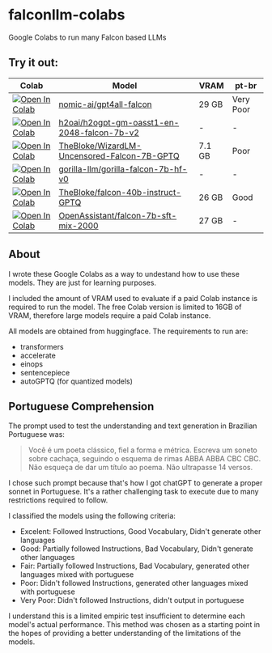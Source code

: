 # falconllm-colabs

Google Colabs to run many Falcon based LLMs


## Try it out:

| Colab | Model | VRAM | pt-br 
| --- | --- | --- | --- |
| [![Open In Colab](https://colab.research.google.com/assets/colab-badge.svg)](https://colab.research.google.com/github/lucianosb/falconllm-colabs/blob/main/notebooks/nomic_ai_gpt4all_falcon.ipynb) | [nomic-ai/gpt4all-falcon](https://huggingface.co/nomic-ai/gpt4all-falcon) | 29 GB | Very Poor |
| [![Open In Colab](https://colab.research.google.com/assets/colab-badge.svg)](https://colab.research.google.com/github/lucianosb/falconllm-colabs/blob/main/notebooks/h2oGPT.ipynb) | [h2oai/h2ogpt-gm-oasst1-en-2048-falcon-7b-v2](https://huggingface.co/h2oai/h2ogpt-gm-oasst1-en-2048-falcon-7b-v2) | - | - |
| [![Open In Colab](https://colab.research.google.com/assets/colab-badge.svg)](https://colab.research.google.com/github/lucianosb/falconllm-colabs/blob/main/notebooks/TheBloke_WizardLM_Uncensored_Falcon_7B_GPTQ.ipynb) | [TheBloke/WizardLM-Uncensored-Falcon-7B-GPTQ](https://huggingface.co/TheBloke/WizardLM-Uncensored-Falcon-7B-GPTQ) | 7.1 GB | Poor
| [![Open In Colab](https://colab.research.google.com/assets/colab-badge.svg)](https://colab.research.google.com/github/lucianosb/falconllm-colabs/blob/main/notebooks/gorilla_llm_gorilla_falcon_7b_hf_v0.ipynb) | [gorilla-llm/gorilla-falcon-7b-hf-v0](https://huggingface.co/gorilla-llm/gorilla-falcon-7b-hf-v0) | - | - | 
| [![Open In Colab](https://colab.research.google.com/assets/colab-badge.svg)](https://colab.research.google.com/github/lucianosb/falconllm-colabs/blob/main/notebooks/TheBloke_falcon_40b_instruct_GPTQ.ipynb) | [TheBloke/falcon-40b-instruct-GPTQ](https://huggingface.co/TheBloke/falcon-40b-instruct-GPTQ) | 26 GB | Good |
| [![Open In Colab](https://colab.research.google.com/assets/colab-badge.svg)](https://colab.research.google.com/github/lucianosb/falconllm-colabs/blob/main/notebooks/OpenAssistant_falcon_7b_sft_mix_2000.ipynb) | [OpenAssistant/falcon-7b-sft-mix-2000](https://huggingface.co/OpenAssistant/falcon-7b-sft-mix-2000) | 27 GB | - |


## About 

I wrote these Google Colabs as a way to undestand how to use these models. They are just for learning purposes.

I included the amount of VRAM used to evaluate if a paid Colab instance is required to run the model. The free Colab version is limited to 16GB of VRAM, therefore large models require a paid Colab instance.

All models are obtained from huggingface. The requirements to run are:

- transformers 
- accelerate 
- einops 
- sentencepiece
- autoGPTQ (for quantized models)

## Portuguese Comprehension

The prompt used to test the understanding and text generation in Brazilian Portuguese was:

> Você é um poeta clássico, fiel a forma e métrica. Escreva um soneto sobre cachaça, seguindo o esquema de rimas ABBA ABBA CBC CBC. Não esqueça de dar um título ao poema. Não ultrapasse 14 versos.

I chose such prompt because that's how I got chatGPT to generate a proper sonnet in Portuguese. It's a rather challenging task to execute due to many restrictions required to follow. 

I classified the models using the following criteria:

- Excelent: Followed Instructions, Good Vocabulary, Didn't generate other languages
- Good: Partially followed Instructions, Bad Vocabulary, Didn't generate other languages
- Fair: Partially followed Instructions, Bad Vocabulary, generated other languages mixed with portuguese
- Poor: Didn't followed Instructions, generated other languages mixed with portuguese
- Very Poor: Didn't followed Instructions, didn't output in portuguese

I understand this is a limited empiric test insufficient to determine each model's actual performance. This method was chosen as a starting point in the hopes of providing a better understanding of the limitations of the models.
